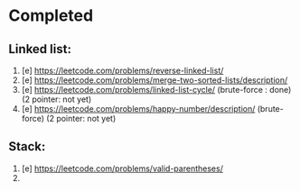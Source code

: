 # Completed 
## Linked list:
1. [e] https://leetcode.com/problems/reverse-linked-list/  
2. [e] https://leetcode.com/problems/merge-two-sorted-lists/description/
3. [e] https://leetcode.com/problems/linked-list-cycle/ (brute-force : done) (2 pointer: not yet) 
4. [e] https://leetcode.com/problems/happy-number/description/  (brute-force) (2 pointer: not yet) 

## Stack: 
1. [e] https://leetcode.com/problems/valid-parentheses/
2. 
